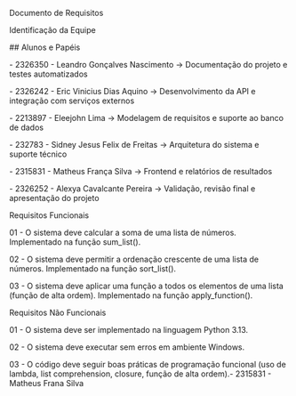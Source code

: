 Documento de Requisitos

Identificação da Equipe

\## Alunos e Papéis



\- 2326350 - Leandro Gonçalves Nascimento → Documentação do projeto e testes automatizados  

\- 2326242 - Eric Vinicius Dias Aquino → Desenvolvimento da API e integração com serviços externos  

\- 2213897 - Eleejohn Lima → Modelagem de requisitos e suporte ao banco de dados  

\- 232783 - Sidney Jesus Felix de Freitas → Arquitetura do sistema e suporte técnico  

\- 2315831 - Matheus França Silva → Frontend e relatórios de resultados  

\- 2326252 - Alexya Cavalcante Pereira → Validação, revisão final e apresentação do projeto  

Requisitos Funcionais

01 - O sistema deve calcular a soma de uma lista de números.
Implementado na função sum\_list().

02 - O sistema deve permitir a ordenação crescente de uma lista de números.
Implementado na função sort\_list().

03 - O sistema deve aplicar uma função a todos os elementos de uma lista (função de alta ordem).
Implementado na função apply\_function().

Requisitos Não Funcionais

01 - O sistema deve ser implementado na linguagem Python 3.13.

02 - O sistema deve executar sem erros em ambiente Windows.

03 - O código deve seguir boas práticas de programação funcional (uso de lambda, list comprehension, closure, função de alta ordem).- 2315831 - Matheus Frana Silva

